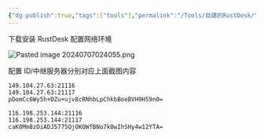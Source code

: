 ```yaml
---
{"dg-publish":true,"tags":["tools"],"permalink":"/Tools/自建的RustDesk/","dgPassFrontmatter":true}
---
```



下载安装 RustDesk 配置网络环境

![Pasted image 20240707024055.png](/img/user/Tools/assert/Pasted%20image%2020240707024055.png)


配置 ID/中继服务器分别对应上面截图内容

```
149.104.27.63:21116
149.104.27.63:21117
pDomCc6Wy5h+DZu+ujv8cRNhbLpChkbBoeBVH9H59n0=
```

```
116.198.253.144:21116
116.198.253.144:21117
caK0Mm8zOiADJ5775QjOKOWfBNo7k0wIhSHy4w12YTA=
```